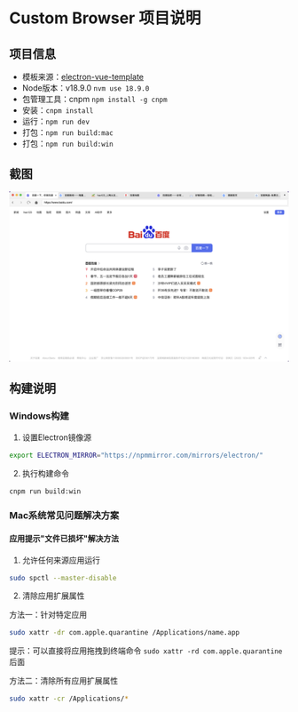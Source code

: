 # Custom Browser 项目说明

## 项目信息

- 模板来源：[electron-vue-template](https://github.com/deluze/electron-vue-template)
- Node版本：v18.9.0 `nvm use 18.9.0`
- 包管理工具：cnpm  `npm install -g cnpm`
- 安装：`cnpm install`
- 运行：`npm run dev`
- 打包：`npm run build:mac`
- 打包：`npm run build:win`

## 截图

![截图](./screenshot.png)

## 构建说明

### Windows构建

1. 设置Electron镜像源

```bash
export ELECTRON_MIRROR="https://npmmirror.com/mirrors/electron/"
```

2. 执行构建命令

```bash
cnpm run build:win
```

### Mac系统常见问题解决方案

#### 应用提示"文件已损坏"解决方法

1. 允许任何来源应用运行

```bash
sudo spctl --master-disable
```

2. 清除应用扩展属性

方法一：针对特定应用

```bash
sudo xattr -dr com.apple.quarantine /Applications/name.app
```
 
提示：可以直接将应用拖拽到终端命令 `sudo xattr -rd com.apple.quarantine ` 后面

方法二：清除所有应用扩展属性

```bash
sudo xattr -cr /Applications/*
```
